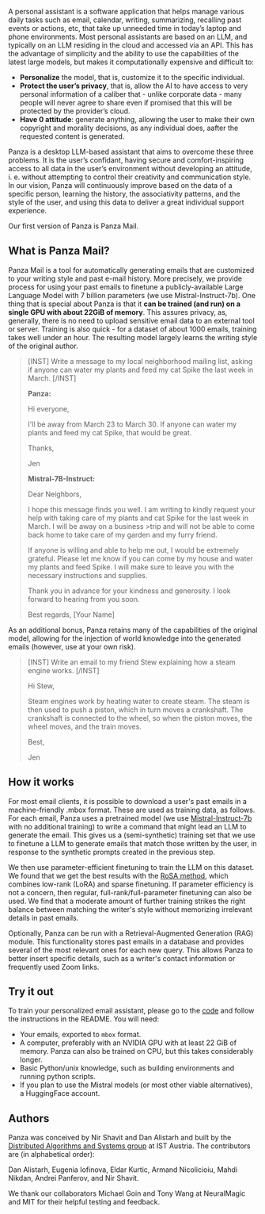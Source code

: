 A personal assistant is a software application that helps manage various daily tasks such as email, calendar, writing, summarizing, recalling past events or actions, etc, that take up unneeded time in today’s laptop and phone environments. Most personal assistants are based on an LLM, and typically on an LLM residing in the cloud and accessed via an API. This has the advantage of simplicity and the ability to use the capabilities of the latest large models, but makes it computationally expensive and difficult to:

- **Personalize** the model, that is, customize it to the specific individual. 
- **Protect the user’s privacy**, that is, allow the AI to have access to very personal information of a caliber that - unlike corporate data - many people will never agree to share even if promised that this will be protected by the provider’s cloud. 
- **Have 0 attitude**: generate anything, allowing the user to make their own copyright and morality decisions, as any individual does, aafter the requested content is generated. 

Panza is a desktop LLM-based assistant that aims to overcome these three problems. It is the user’s confidant, having secure and comfort-inspiring access to all data in the user’s environment without developing an attitude, i. e. without attempting to control their creativity and communication style. In our vision, Panza will continuously improve based on the data of a specific person, learning the history, the associativity patterns, and the style of the user, and using this data to deliver a great individual support experience.

Our first version of Panza is Panza Mail.

## What is Panza Mail?
Panza Mail is a tool for automatically generating emails that are customized to your writing style and past e-mail history.
More precisely, we provide process for using your past emails to finetune a publicly-available Large Language Model with 7 billion parameters (we use Mistral-Instruct-7b).
One thing that is special about Panza is that it **can be trained (and run) on a single GPU with
about 22GiB of memory**. This assures privacy, as, generally, there is no need to upload sensitive email data to an external tool or server.
Training is also quick - for a dataset of about 1000 emails, training takes well under an hour. The resulting model largely learns the writing style of the original author.


> [INST] Write a message to my local neighborhood mailing list, asking if anyone can water my plants and feed my cat Spike the last week in March.
> [/INST]
>
>   **Panza:**
>
>  Hi everyone,
>
> I'll be away from March 23 to March 30. If anyone can water my plants and
> feed my cat Spike, that would be great.
>
> Thanks,
>
> Jen
>
> **Mistral-7B-Instruct:**
>
>Dear Neighbors,
>
>I hope this message finds you well. I am writing to kindly request your help with taking care of my plants and cat Spike for the last week in March. I will be away on a business >trip and will not be able to come back home to take care of my garden and my furry friend.
>
>If anyone is willing and able to help me out, I would be extremely grateful. Please let me know if you can come by my house and water my plants and feed Spike. I will make sure to leave you with the necessary instructions and supplies.
>
>Thank you in advance for your kindness and generosity. I look forward to hearing from you soon.
>
>Best regards,
>[Your Name]


As an additional bonus, Panza retains many of the capabilities of the original model, allowing for the injection of world knowledge into the generated emails (however, use at your own risk).


>[INST] Write an email to my friend Stew explaining how a steam engine works.
> [/INST]
>
> Hi Stew,
>
>Steam engines work by heating water to create steam. The steam is
>then used to push a piston, which in turn moves a crankshaft. The
>crankshaft is connected to the wheel, so when the piston moves, the
>wheel moves, and the train moves.
>
>Best,
>
>Jen


## How it works
For most email clients, it is possible to download a user's past emails in a machine-friendly .mbox format.
These are used as training data, as follows. For each email, Panza uses a pretrained model (we use [Mistral-Instruct-7b](https://huggingface.co/mistralai/Mistral-7B-Instruct-v0.2) with no additional training) to write a command that might lead an LLM to generate the email. This gives us a (semi-synthetic) training set that we use to finetune a LLM to generate emails that match those written by the user, in response to the synthetic prompts created in the previous step.

We then use parameter-efficient finetuning to train the LLM on this dataset. We found that we get the best results with the [RoSA method](https://arxiv.org/pdf/2401.04679.pdf), which combines low-rank (LoRA) and sparse finetuning. If parameter efficiency is not a concern, then regular, full-rank/full-parameter finetuning can also be used. We find that a moderate amount of further training strikes the right balance between matching the writer's style without memorizing irrelevant details in past emails.

Optionally, Panza can be run with a Retrieval-Augmented Generation (RAG) module. This functionality stores past emails in a database and provides several of the most relevant ones for each new query. This allows Panza to better insert specific details, such as a writer's contact information or frequently used Zoom links.


## Try it out

To train your personalized email assistant, please go to the [code](https://github.com/IST-DASLab/panza-dev/tree/master) and follow the instructions in the README. You will need:
* Your emails, exported to `mbox` format.
* A computer, preferably with an NVIDIA GPU with at least 22 GiB of memory. Panza can also be trained on CPU, but this takes considerably longer.
* Basic Python/unix knowledge, such as building environments and running python scripts.
* If you plan to use the Mistral models (or most other viable alternatives), a HuggingFace account.

## Authors

Panza was conceived by Nir Shavit and Dan Alistarh and built by the [Distributed Algorithms and Systems group](https://ist.ac.at/en/research/alistarh-group/) at IST Austria. The contributors are (in alphabetical order):

Dan Alistarh, Eugenia Iofinova, Eldar Kurtic, Armand Nicolicioiu, Mahdi Nikdan, Andrei Panferov, and Nir Shavit.

We thank our collaborators Michael Goin and Tony Wang at NeuralMagic and MIT for their helpful testing and feedback.
